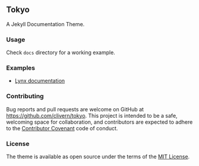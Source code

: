 ## Tokyo

A Jekyll Documentation Theme.


### Usage

Check `docs` directory for a working example.


### Examples

- [Lynx documentation](https://lynx.clivern.com/)


### Contributing

Bug reports and pull requests are welcome on GitHub at https://github.com/clivern/tokyo. This project is intended to be a safe, welcoming space for collaboration, and contributors are expected to adhere to the [Contributor Covenant](https://www.contributor-covenant.org/) code of conduct.


### License

The theme is available as open source under the terms of the [MIT License](https://opensource.org/licenses/MIT).
